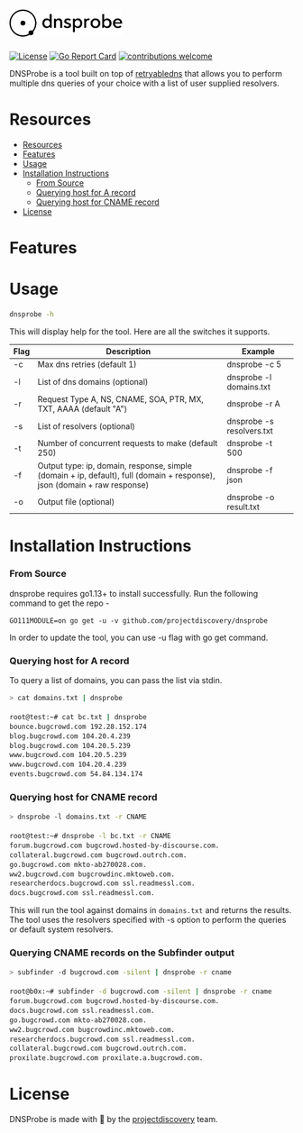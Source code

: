 <h1 align="left">
  <img src="static/dnsprobe-logo.png" alt="dnsprobe" width="200px"></a>
  <br>
</h1>

[![License](https://img.shields.io/badge/license-MIT-_red.svg)](https://opensource.org/licenses/MIT)
[![Go Report Card](https://goreportcard.com/badge/github.com/projectdiscovery/dnsprobe)](https://goreportcard.com/report/github.com/projectdiscovery/dnsprobe)
[![contributions welcome](https://img.shields.io/badge/contributions-welcome-brightgreen.svg?style=flat)](https://github.com/projectdiscovery/dnsprobe/issues)

DNSProbe is a tool built on top of [retryabledns](https://github.com/projectdiscovery/retryabledns) that allows you to perform multiple dns queries of your choice with a list of user supplied resolvers.

# Resources
- [Resources](#resources)
- [Features](#features)
- [Usage](#usage)
- [Installation Instructions](#installation-instructions)
    - [From Source](#from-source)
    - [Querying host for A record](#querying-host-for-a-record)
    - [Querying host for CNAME record](#querying-host-for-cname-record)
- [License](#license)

# Features


# Usage

```bash
dnsprobe -h
```
This will display help for the tool. Here are all the switches it supports.

| Flag           | Description                                                        | Example                                     |
|----------------|------------------------------------------------------------------------------------------------------------------|---------------------------|
| -c             | Max dns retries (default 1)                                                                                      | dnsprobe -c 5             |
| -l             | List of dns domains (optional)                                                                                              | dnsprobe -l domains.txt                     |
| -r             | Request Type A, NS, CNAME, SOA, PTR, MX, TXT, AAAA (default "A")                                                 | dnsprobe -r A                               |
| -s             | List of resolvers (optional)                                                                                                | dnsprobe -s resolvers.txt                   |
| -t             | Number of concurrent requests to make (default 250)                                                              | dnsprobe -t 500                             |
| -f             | Output type: ip, domain, response, simple (domain + ip, default), full (domain + response), json (domain + raw response)  | dnsprobe -f json           |
| -o             | Output file (optional)                                                                                                      | dnsprobe -o result.txt                                |

# Installation Instructions
### From Source

dnsprobe requires go1.13+ to install successfully. Run the following command to get the repo -

```curl
GO111MODULE=on go get -u -v github.com/projectdiscovery/dnsprobe
```

In order to update the tool, you can use -u flag with go get command.

### Querying host for A record

To query a list of domains, you can pass the list via stdin.

```bash
> cat domains.txt | dnsprobe

root@test:~# cat bc.txt | dnsprobe
bounce.bugcrowd.com 192.28.152.174
blog.bugcrowd.com 104.20.4.239
blog.bugcrowd.com 104.20.5.239
www.bugcrowd.com 104.20.5.239
www.bugcrowd.com 104.20.4.239
events.bugcrowd.com 54.84.134.174
```

### Querying host for CNAME record

```bash
> dnsprobe -l domains.txt -r CNAME

root@test:~# dnsprobe -l bc.txt -r CNAME
forum.bugcrowd.com bugcrowd.hosted-by-discourse.com.
collateral.bugcrowd.com bugcrowd.outrch.com.
go.bugcrowd.com mkto-ab270028.com.
ww2.bugcrowd.com bugcrowdinc.mktoweb.com.
researcherdocs.bugcrowd.com ssl.readmessl.com.
docs.bugcrowd.com ssl.readmessl.com.
```

This will run the tool against domains in `domains.txt` and returns the results. The tool uses the resolvers specified with -s option to perform the queries or default system resolvers.

### Querying CNAME records on the Subfinder output

```bash 
> subfinder -d bugcrowd.com -silent | dnsprobe -r cname

root@b0x:~# subfinder -d bugcrowd.com -silent | dnsprobe -r cname
forum.bugcrowd.com bugcrowd.hosted-by-discourse.com.
docs.bugcrowd.com ssl.readmessl.com.
go.bugcrowd.com mkto-ab270028.com.
ww2.bugcrowd.com bugcrowdinc.mktoweb.com.
researcherdocs.bugcrowd.com ssl.readmessl.com.
collateral.bugcrowd.com bugcrowd.outrch.com.
proxilate.bugcrowd.com proxilate.a.bugcrowd.com.
```

# License

DNSProbe is made with 🖤 by the [projectdiscovery](https://projectdiscovery.io) team.
